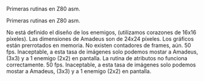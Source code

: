 Primeras rutinas en Z80 asm.

Primeras rutinas en Z80 asm.

No está definido el diseño de los enemigos, (utilizamos corazones de 16x16 píxeles).
Las dimensiones de Amadeus son de 24x24 píxeles.
Los gráficos están prerrotados en memoria.
No existen contadores de frames, aún.
50 fps. Inaceptable, a esta tasa de imágenes solo podemos mostar a Amadeus, (3x3) y a 1 enemigo (2x2) en pantalla.
La rutina de atributos no funciona correctamente.
50 fps. Inaceptable, a esta tasa de imágenes solo podemos mostar a Amadeus, (3x3) y a 1 enemigo (2x2) en pantalla.
